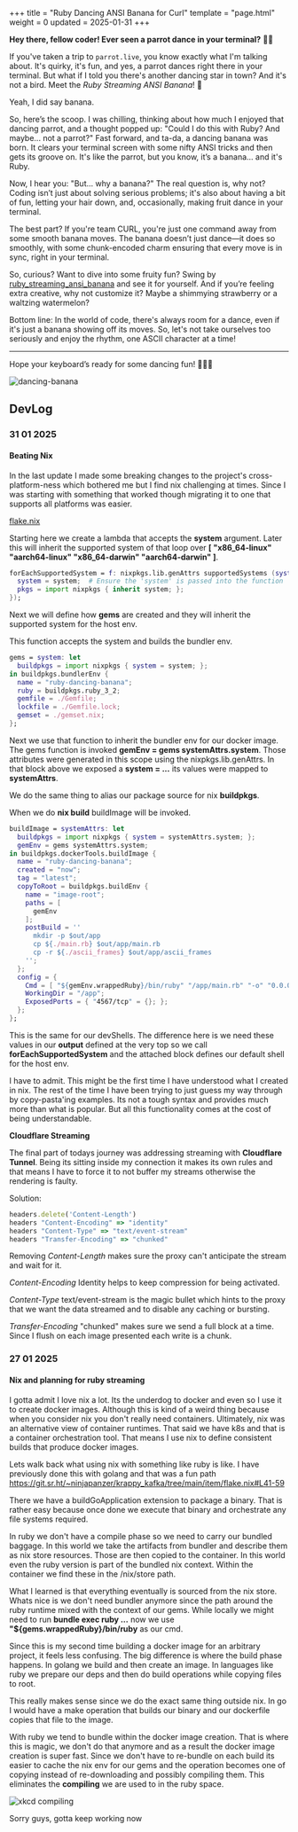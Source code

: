 +++
title = "Ruby Dancing ANSI Banana for Curl"
template = "page.html"
weight = 0
updated = 2025-01-31
+++

**Hey there, fellow coder! Ever seen a parrot dance in your terminal?** 🦜💃

If you've taken a trip to `parrot.live`, you know exactly what I'm talking about. It's quirky, it's fun, and yes, a parrot dances right there in your terminal. But what if I told you there's another dancing star in town? And it's not a bird. Meet the *Ruby Streaming ANSI Banana*! 🍌

Yeah, I did say banana. 

So, here’s the scoop. I was chilling, thinking about how much I enjoyed that dancing parrot, and a thought popped up: "Could I do this with Ruby? And maybe... not a parrot?" Fast forward, and ta-da, a dancing banana was born. It clears your terminal screen with some nifty ANSI tricks and then gets its groove on. It's like the parrot, but you know, it’s a banana... and it's Ruby.

Now, I hear you: "But... why a banana?" The real question is, why not? Coding isn’t just about solving serious problems; it's also about having a bit of fun, letting your hair down, and, occasionally, making fruit dance in your terminal.

The best part? If you're team CURL, you're just one command away from some smooth banana moves. The banana doesn’t just dance—it does so smoothly, with some chunk-encoded charm ensuring that every move is in sync, right in your terminal.

So, curious? Want to dive into some fruity fun? Swing by [ruby_streaming_ansi_banana](https://github.com/developmeh/ruby_streaming_ansi_banana) and see it for yourself. And if you’re feeling extra creative, why not customize it? Maybe a shimmying strawberry or a waltzing watermelon?

Bottom line: In the world of code, there's always room for a dance, even if it's just a banana showing off its moves. So, let's not take ourselves too seriously and enjoy the rhythm, one ASCII character at a time!

---

Hope your keyboard’s ready for some dancing fun! 🍌🕺🎵

![dancing-banana](../dancing-banana.gif)

## DevLog

### 31 01 2025
#### Beating Nix

In the last update I made some breaking changes to the project's cross-platform-ness which bothered me but I find nix challenging at times. Since I was starting with something that worked though migrating it to one that supports all platforms was easier.

[flake.nix](https://github.com/developmeh/ruby_streaming_ansi_banana/blob/v0.2.0/flake.nix)

Starting here we create a lambda that accepts the __system__ argument. Later this will inherit the supported system of that loop over __[ "x86_64-linux" "aarch64-linux" "x86_64-darwin" "aarch64-darwin" ]__.

```nix
forEachSupportedSystem = f: nixpkgs.lib.genAttrs supportedSystems (system: f {
  system = system;  # Ensure the 'system' is passed into the function
  pkgs = import nixpkgs { inherit system; };
});
```

Next we will define how __gems__ are created and they will inherit the supported system for the host env.

This function accepts the system and builds the bundler env.

```nix
gems = system: let
  buildpkgs = import nixpkgs { system = system; };
in buildpkgs.bundlerEnv {
  name = "ruby-dancing-banana";
  ruby = buildpkgs.ruby_3_2;
  gemfile = ./Gemfile;
  lockfile = ./Gemfile.lock;
  gemset = ./gemset.nix;
};
```

Next we use that function to inherit the bundler env for our docker image. The gems function is invoked __gemEnv = gems systemAttrs.system__. Those attributes were generated in this scope using the nixpkgs.lib.genAttrs. In that block above we exposed a __system = ...__ its values were mapped to __systemAttrs__.

We do the same thing to alias our package source for nix __buildpkgs__.

When we do __nix build__ buildImage will be invoked.

```nix
buildImage = systemAttrs: let
  buildpkgs = import nixpkgs { system = systemAttrs.system; };
  gemEnv = gems systemAttrs.system;
in buildpkgs.dockerTools.buildImage {
  name = "ruby-dancing-banana";
  created = "now";
  tag = "latest";
  copyToRoot = buildpkgs.buildEnv {
    name = "image-root";
    paths = [
      gemEnv
    ];
    postBuild = ''
      mkdir -p $out/app
      cp ${./main.rb} $out/app/main.rb
      cp -r ${./ascii_frames} $out/app/ascii_frames
    '';
  };
  config = {
    Cmd = [ "${gemEnv.wrappedRuby}/bin/ruby" "/app/main.rb" "-o" "0.0.0.0" ];
    WorkingDir = "/app";
    ExposedPorts = { "4567/tcp" = {}; };
  };
};
```

This is the same for our devShells. The difference here is we need these values in our __output__ defined at the very top so we call __forEachSupportedSystem__ and the attached block defines our default shell for the host env.

I have to admit. This might be the first time I have understood what I created in nix. The rest of the time I have been trying to just guess my way through by copy-pasta'ing examples. Its not a tough syntax and provides much more than what is popular. But all this functionality comes at the cost of being understandable.

__Cloudflare Streaming__

The final part of todays journey was addressing streaming with __Cloudflare Tunnel__. Being its sitting inside my connection it makes its own rules and that means I have to force it to not buffer my streams otherwise the rendering is faulty.

Solution:
```ruby
headers.delete('Content-Length')
headers "Content-Encoding" => "identity"
headers "Content-Type" => "text/event-stream"
headers "Transfer-Encoding" => "chunked"
```

Removing _Content-Length_ makes sure the proxy can't anticipate the stream and wait for it.

_Content-Encoding_ Identity helps to keep compression for being activated.

_Content-Type_ text/event-stream is the magic bullet which hints to the proxy that we want the data streamed and to disable any caching or bursting.

_Transfer-Encoding_ "chunked" makes sure we send a full block at a time. Since I flush on each image presented each write is a chunk.

### 27 01 2025
#### Nix and planning for ruby streaming

I gotta admit I love nix a lot. Its the underdog to docker and even so I use it to create docker images. Although this is kind of a weird thing because when you consider nix you don't really need containers. Ultimately, nix was an alternative view of container runtimes. That said we have k8s and that is a container orchestration tool. That means I use nix to define consistent builds that produce docker images.

Lets walk back what using nix with something like ruby is like. I have previously done this with golang and that was a fun path https://git.sr.ht/~ninjapanzer/krappy_kafka/tree/main/item/flake.nix#L41-59

There we have a buildGoApplication extension to package a binary. That is rather easy because once done we execute that binary and orchestrate any file systems required.

In ruby we don't have a compile phase so we need to carry our bundled baggage. In this world we take the artifacts from bundler and describe them as nix store resources. Those are then copied to the container. In this world even the ruby version is part of the bundled nix context. Within the container we find these in the /nix/store path.

What I learned is that everything eventually is sourced from the nix store. Whats nice is we don't need bundler anymore since the path around the ruby runtime mixed with the context of our gems. While locally we might need to run **bundle exec ruby ...** now we use **"${gems.wrappedRuby}/bin/ruby** as our cmd.

Since this is my second time building a docker image for an arbitrary project, it feels less confusing. The big difference is where the build phase happens. In golang we build and then create an image. In languages like ruby we prepare our deps and then do build operations while copying files to root.

This really makes sense since we do the exact same thing outside nix. In go I would have a make operation that builds our binary and our dockerfile copies that file to the image.

With ruby we tend to bundle within the docker image creation. That is where this is magic, we don't do that anymore and as a result the docker image creation is super fast. Since we don't have to re-bundle on each build its easier to cache the nix env for our gems and the operation becomes one of copying instead of re-downloading and possibly compiling them. This eliminates the __compiling__ we are used to in the ruby space.

![xkcd compiling](../compiling.png)

Sorry guys, gotta keep working now
